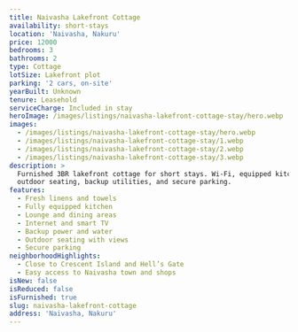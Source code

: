 ```yaml
---
title: Naivasha Lakefront Cottage
availability: short-stays
location: 'Naivasha, Nakuru'
price: 12000
bedrooms: 3
bathrooms: 2
type: Cottage
lotSize: Lakefront plot
parking: '2 cars, on-site'
yearBuilt: Unknown
tenure: Leasehold
serviceCharge: Included in stay
heroImage: /images/listings/naivasha-lakefront-cottage-stay/hero.webp
images:
  - /images/listings/naivasha-lakefront-cottage-stay/hero.webp
  - /images/listings/naivasha-lakefront-cottage-stay/1.webp
  - /images/listings/naivasha-lakefront-cottage-stay/2.webp
  - /images/listings/naivasha-lakefront-cottage-stay/3.webp
description: >
  Furnished 3BR lakefront cottage for short stays. Wi-Fi, equipped kitchen,
  outdoor seating, backup utilities, and secure parking.
features:
  - Fresh linens and towels
  - Fully equipped kitchen
  - Lounge and dining areas
  - Internet and smart TV
  - Backup power and water
  - Outdoor seating with views
  - Secure parking
neighborhoodHighlights:
  - Close to Crescent Island and Hell’s Gate
  - Easy access to Naivasha town and shops
isNew: false
isReduced: false
isFurnished: true
slug: naivasha-lakefront-cottage
address: 'Naivasha, Nakuru'
---
```


